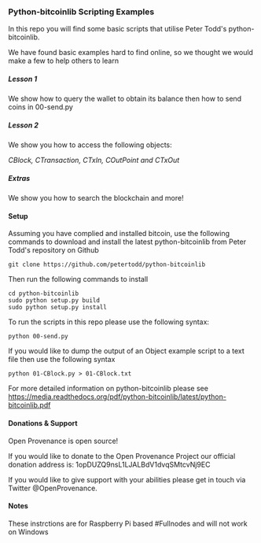 ### Python-bitcoinlib Scripting Examples

In this repo you will find some basic scripts that utilise Peter Todd's python-bitcoinlib.

We have found basic examples hard to find online, so we thought we would make a few to help others to learn

##### Lesson 1 

We show how to query the wallet to obtain its balance then how to send coins in 00-send.py

##### Lesson 2

We show you how to access the following objects:

*CBlock, CTransaction, CTxIn, COutPoint and CTxOut*

##### Extras

We show you how to search the blockchain and more!

#### Setup

Assuming you have complied and installed bitcoin, use the following commands to download and install the latest python-bitcoinlib from Peter Todd's repository on Github

```
git clone https://github.com/petertodd/python-bitcoinlib
```

Then run the following commands to install

```
cd python-bitcoinlib
sudo python setup.py build
sudo python setup.py install
```

To run the scripts in this repo please use the following syntax:

``` python 00-send.py ```

If you would like to dump the output of an Object example script to a text file then use the following syntax

``` python 01-CBlock.py > 01-CBlock.txt ```

For more detailed information on python-bitcoinlib please see
https://media.readthedocs.org/pdf/python-bitcoinlib/latest/python-bitcoinlib.pdf

#### Donations & Support

Open Provenance is open source!

If you would like to donate to the Open Provenance Project our official donation address is: 1opDUZQ9nsL1LJALBdV1dvqSMtcvNj9EC

If you would like to give support with your abilities please get in touch via Twitter @OpenProvenance.

#### Notes

These instrctions are for Raspberry Pi based #Fullnodes and will not work on Windows
